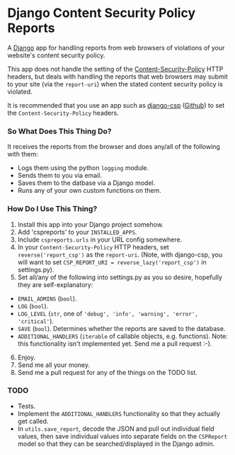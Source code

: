 # Django Content Security Policy Reports

A [Django](https://www.djangoproject.com) app for handling reports from web browsers of violations of your website's content security policy.

This app does not handle the setting of the [Content-Security-Policy](http://en.wikipedia.org/wiki/Content_Security_Policy) HTTP headers, but deals with handling the reports that web browsers may submit to your site (via the `report-uri`) when the stated content security policy is violated.

It is recommended that you use an app such as [django-csp](https://pypi.python.org/pypi/django_csp) ([Github](https://github.com/mozilla/django-csp)) to set the `Content-Security-Policy` headers.

### So What Does This Thing Do?

It receives the reports from the browser and does any/all of the following with them:

* Logs them using the python `logging` module.
* Sends them to you via email.
* Saves them to the datbase via a Django model.
* Runs any of your own custom functions on them.


### How Do I Use This Thing?

1. Install this app into your Django project somehow.
2. Add 'cspreports' to your `INSTALLED_APPS`.
3. Include `cspreports.urls` in your URL config somewhere.
4. In your `Content-Security-Policy` HTTP headers, set `reverse('report_csp')` as the `report-uri`.  (Note, with django-csp, you will want to set `CSP_REPORT_URI = reverse_lazy('report_csp')` in settings.py).
5. Set all/any of the following into settings.py as you so desire, hopefully they are self-explanatory:
  * `EMAIL_ADMINS` (`bool`).
  * `LOG` (`bool`).
  * `LOG_LEVEL` (`str`, one of `'debug', 'info', 'warning', 'error', 'critical'`).
  * `SAVE` (`bool`).  Determines whether the reports are saved to the database.
  * `ADDITIONAL_HANDLERS` (`iterable` of callable objects, e.g. functions).  Note: this functionality isn't implemented yet.  Send me a pull request :-).
6. Enjoy.
7. Send me all your money.
8. Send me a pull request for any of the things on the TODO list.


### TODO

* Tests.
* Implement the `ADDITIONAL_HANDLERS` functionality so that they actually get called.
* In `utils.save_report`, decode the JSON and pull out individual field values, then save individual values into separate fields on the `CSPReport` model so that they can be searched/displayed in the Django admin.

